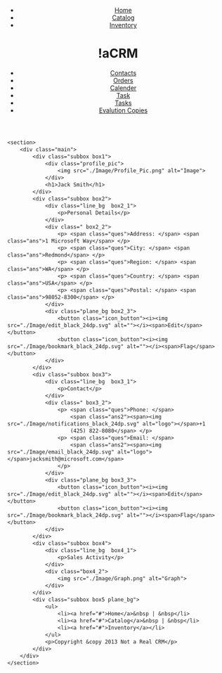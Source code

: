 <!DOCTYPE html>
<html lang="en">

<head>
    <meta charset="UTF-8">
    <meta http-equiv="X-UA-Compatible" content="IE=edge">
    <meta name="viewport" content="width=device-width, initial-scale=1.0">
    <link rel="stylesheet" href="first.css">
    <title>AP Project</title>
</head>

<body>
    <header>
        <div class="nav nav1">
            <ul class="nav_ul ul_1">
                <li><a href="#">Home</a></li>
                <li><a href="#">Catalog</a></li>
                <li><a href="#">Inventory</a></li>
            </ul>
        </div>
        <div class="nav nav2">
            <h1>!aCRM</h1>
        </div>
        <div class="nav nav3">
            <ul class="nav_ul ul_2">
                <li><a href="#">Contacts</a></li>
                <li><a href="#">Orders</a></li>
                <li><a href="#">Calender</a></li>
                <li><a href="#">Task</a></li>
                <li><a href="#">Tasks</a></li>
                <li><a href="#">Evalution Copies</a></li>
            </ul>
        </div>
    </header>

    <section>
        <div class="main">
            <div class="subbox box1">
                <div class="profile_pic">
                    <img src="./Image/Profile_Pic.png" alt="Image">
                </div>
                <h1>Jack Smith</h1>
            </div>
            <div class="subbox box2">
                <div class="line_bg  box2_1">
                    <p>Personal Details</p>
                </div>
                <div class=" box2_2">
                    <p> <span class="ques">Address: </span> <span class="ans">1 Microsoft Way</span> </p>
                    <p> <span class="ques">City: </span> <span class="ans">Redmond</span> </p>
                    <p> <span class="ques">Region: </span> <span class="ans">WA</span> </p>
                    <p> <span class="ques">Country: </span> <span class="ans">USA</span> </p>
                    <p> <span class="ques">Postal: </span> <span class="ans">98052-8300</span> </p>
                </div>
                <div class="plane_bg box2_3">
                    <button class="icon_button"><i><img src="./Image/edit_black_24dp.svg" alt=""></i><span>Edit</span></button>
                    <button class="icon_button"><i><img src="./Image/bookmark_black_24dp.svg" alt=""></i><span>Flag</span></button>
                </div>
            </div>
            <div class="subbox box3">
                <div class="line_bg  box3_1">
                    <p>Contact</p>
                </div>
                <div class=" box3_2">
                    <p> <span class="ques">Phone: </span>
                        <span class="ans2"><span><img src="./Image/notifications_black_24dp.svg" alt="logo"></span>+1
                        (425) 822-8080</span> </p>
                    <p> <span class="ques">Email: </span>
                        <span class="ans2"><span><img src="./Image/email_black_24dp.svg" alt="logo"></span>jacksmith@microsoft.com</span>
                    </p>
                </div>
                <div class="plane_bg box3_3">
                    <button class="icon_button"><i><img src="./Image/edit_black_24dp.svg" alt=""></i><span>Edit</span></button>
                    <button class="icon_button"><i><img src="./Image/bookmark_black_24dp.svg" alt=""></i><span>Flag</span></button>
                </div>
            </div>
            <div class="subbox box4">
                <div class="line_bg  box4_1">
                    <p>Sales Activity</p>
                </div>
                <div class="box4_2">
                    <img src="./Image/Graph.png" alt="Graph">
                </div>
            </div>
            <div class="subbox box5 plane_bg">
                <ul>
                    <li><a href="#">Home</a>&nbsp | &nbsp</li>
                    <li><a href="#">Catalog</a>&nbsp | &nbsp</li>
                    <li><a href="#">Inventory</a></li>
                </ul>
                <p>Copyright &copy 2013 Not a Real CRM</p>
            </div>
        </div>
    </section>
</body>

</html>
